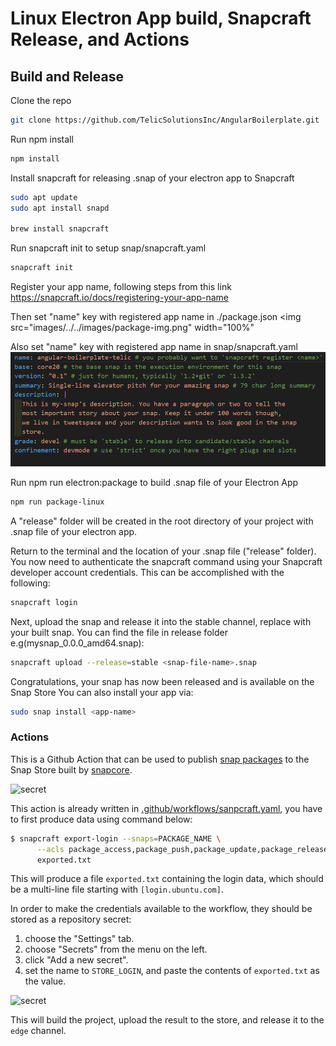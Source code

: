 # Linux Electron App build, Snapcraft Release, and Actions

## Build and Release

Clone the repo

```sh
git clone https://github.com/TelicSolutionsInc/AngularBoilerplate.git
```

Run npm install

```sh
npm install
```

Install snapcraft for releasing .snap of your electron app to Snapcraft

```sh
sudo apt update
sudo apt install snapd

brew install snapcraft
```

Run snapcraft init to setup snap/snapcraft.yaml

```sh
snapcraft init
```

Register your app name, following steps from this link
https://snapcraft.io/docs/registering-your-app-name

Then set "name" key with registered app name in ./package.json
<img src="images/../../images/package-img.png" width="100%"

Also set "name" key with registered app name in snap/snapcraft.yaml
![](images/../../images/snapcraft-img.png)

Run npm run electron:package to build .snap file of your Electron App

```sh
npm run package-linux
```

A "release" folder will be created in the root directory of your project with .snap file of your electron app.

Return to the terminal and the location of your .snap file ("release" folder). You now need to authenticate the snapcraft command using your Snapcraft developer account credentials. This can be accomplished with the following:

```sh
snapcraft login
```

Next, upload the snap and release it into the stable channel, replace <snap-file-name> with your built snap. You can find the file in release folder
e.g(mysnap_0.0.0_amd64.snap):

```bash
snapcraft upload --release=stable <snap-file-name>.snap
```

Congratulations, your snap has now been released and is available on the Snap Store
You can also install your app via:

```sh
sudo snap install <app-name>
```

### Actions

This is a Github Action that can be used to publish [snap
packages](https://snapcraft.io) to the Snap Store built by [snapcore](https://github.com/snapcore/action-publish).

![secret](https://carbon.now.sh/?bg=rgba%2821%2C48%2C70%2C1%29&t=seti&wt=none&l=auto&width=680&ds=true&dsyoff=20px&dsblur=68px&wc=true&wa=true&pv=56px&ph=56px&ln=false&fl=1&fm=Hack&fs=14px&lh=133%25&si=false&es=2x&wm=false&code=name%253A%2520Snapcraft%2520Publish%2520Action%250A%250Aon%253A%2520%250A%2520%2520push%253A%250A%2520%2520%2520%2520branches%253A%2520%255B%2520master%2520%255D%250Ajobs%253A%250A%2520%2520snap-build%253A%250A%2520%2520%2520%2520runs-on%253A%2520ubuntu-latest%250A%2520%2520%2520%2520steps%253A%250A%2520%2520%2520%2520%2520%2520-%2520name%253A%2520Checkout%250A%2520%2520%2520%2520%2520%2520%2520%2520uses%253A%2520actions%252Fcheckout%2540v1%250A%2520%2520%2520%2520%2520%2520-%2520name%253A%2520Setup%2520npm%2520package%250A%2520%2520%2520%2520%2520%2520%2520%2520run%253A%2520npm%2520install%250A%2520%2520%2520%2520%2520%2520-%2520name%253A%2520Build%2520Using%2520npm%250A%2520%2520%2520%2520%2520%2520%2520%2520run%253A%2520node_modules%252F.bin%252Fng%2520build%250A%2520%2520%2520%2520%2520%2520-%2520name%253A%2520snap%2520package%250A%2520%2520%2520%2520%2520%2520%2520%2520run%253A%2520npm%2520run%2520package-linux%250A%2520%2520%2520%2520%2520%2520-%2520uses%253A%2520actions%252Fcheckout%2540v2%250A%2520%2520%2520%2520%2520%2520-%2520uses%253A%2520snapcore%252Faction-build%2540v1%250A%2520%2520%2520%2520%2520%2520%2520%2520id%253A%2520build%250A%2520%2520%2520%2520%2520%2520-%2520uses%253A%2520snapcore%252Faction-publish%2540v1%250A%2520%2520%2520%2520%2520%2520%2520%2520with%253A%250A%2520%2520%2520%2520%2520%2520%2520%2520%2520%2520store_login%253A%2520%2524%257B%257B%2520secrets.STORE_LOGIN%2520%257D%257D%250A%2520%2520%2520%2520%2520%2520%2520%2520%2520%2520snap%253A%2520%2524%257B%257B%2520steps.build.outputs.snap%2520%257D%257D%250A%2520%2520%2520%2520%2520%2520%2520%2520%2520%2520release%253A%2520edge
)


This action is already written in [.github/workflows/sanpcraft.yaml](https://github.com/Efshal/boilerplate-monorepo/blob/main/.github/workflows/snapcraft-publish.yml), you have to first produce data using command below:

```sh
$ snapcraft export-login --snaps=PACKAGE_NAME \
      --acls package_access,package_push,package_update,package_release \
      exported.txt
```

This will produce a file `exported.txt` containing the login data,
which should be a multi-line file starting with `[login.ubuntu.com]`.

In order to make the credentials available to the workflow, they
should be stored as a repository secret:

1. choose the "Settings" tab.
2. choose "Secrets" from the menu on the left.
3. click "Add a new secret".
4. set the name to `STORE_LOGIN`, and paste the contents of `exported.txt` as the value.

![secret](https://github.com/snapcore/action-publish/raw/master/add-secret.jpg)

This will build the project, upload the result to the store, and
release it to the `edge` channel.
